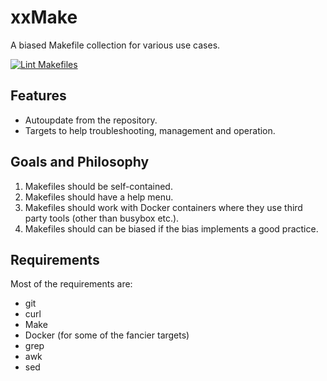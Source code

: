 # xxMake

A biased Makefile collection for various use cases.

[![Lint Makefiles](https://github.com/thereisnotime/xxMake/actions/workflows/ci.yml/badge.svg)](https://github.com/thereisnotime/xxMake/actions/workflows/ci.yml)

## Features

- Autoupdate from the repository.
- Targets to help troubleshooting, management and operation.

## Goals and Philosophy

1. Makefiles should be self-contained.
2. Makefiles should have a help menu.
3. Makefiles should work with Docker containers where they use third party tools (other than busybox etc.).
4. Makefiles should can be biased if the bias implements a good practice.

## Requirements

Most of the requirements are:

- git
- curl
- Make
- Docker (for some of the fancier targets)
- grep
- awk
- sed
